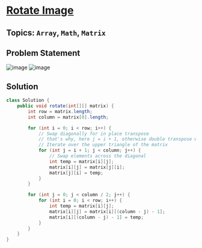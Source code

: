 # [Rotate Image](https://leetcode.com/problems/rotate-image/description/?envType=study-plan-v2&envId=top-interview-150)
## Topics: `Array`, `Math`, `Matrix`
## Problem Statement
![image](https://github.com/SiddhantKumarMaurya/LeetCode_Questions/assets/107787014/117acb28-2f39-4d0c-a033-aa70c03fd005)
![image](https://github.com/SiddhantKumarMaurya/LeetCode_Questions/assets/107787014/9bf246a5-ddb2-42cd-a408-d076770e63ec)
## Solution
```java
class Solution {
    public void rotate(int[][] matrix) {
        int row = matrix.length;
        int column = matrix[0].length;

        for (int i = 0; i < row; i++) {
            // Swap diagonally for in place transpose
            // that's why, here j = i + 1, otherwise double transpose will occur
            // Iterate over the upper triangle of the matrix
            for (int j = i + 1; j < column; j++) {
                // Swap elements across the diagonal
                int temp = matrix[i][j];
                matrix[i][j] = matrix[j][i];
                matrix[j][i] = temp;
            }
        }

        for (int j = 0; j < column / 2; j++) {
            for (int i = 0; i < row; i++) {
                int temp = matrix[i][j];
                matrix[i][j] = matrix[i][(column - j) - 1];
                matrix[i][(column - j) - 1] = temp;
            }
        }
    }
}
```
